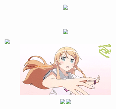 <!-- 🩸 中二打字动画 -->
<p align="center">
  <img src="https://readme-typing-svg.demolab.com?font=Fira+Code&weight=600&size=24&duration=3000&pause=500&color=FF0077&vCenter=true&multiline=true&width=600&height=60&lines=Welcome+to+my+dark+domain...;I+code+because+I+must." />
</p>

<br><br>

<!-- ⚔️ 中二波浪横幅 -->
<p align="center">
  <img src="https://capsule-render.vercel.app/api?type=waving&color=0:ff2c70,100:3f0eff&height=100&section=header&text=Coding%20is%20Fate!&fontSize=30&fontColor=ffffff" />
</p>

<!-- 图像左右分布 -->
<div style="display: flex; justify-content: space-around; align-items: center; flex-wrap: wrap;">

  <!-- 技术语言图 -->
  <img src="https://github-readme-stats.vercel.app/api/top-langs/?username=Qimin-Shen&layout=compact&theme=radical" width="400"/>

  <!-- Kirino 动图 -->
  <img src="./assets/kirino.gif" width="300"/>

</div>

<!-- 中二徽章 -->
<p align="center">
  <img src="https://img.shields.io/badge/%E6%88%91%E4%B8%8D%E4%BC%9Abug-%E6%88%91%E6%98%AF%E7%A8%8B%E5%BA%8F%E5%BC%82%E5%BD%A2%E7%89%A9-purple?style=for-the-badge&logo=ghost"/>
  <img src="https://img.shields.io/badge/Code--Or--Die-%F0%9F%94%A5-black?style=for-the-badge" />
</p>
